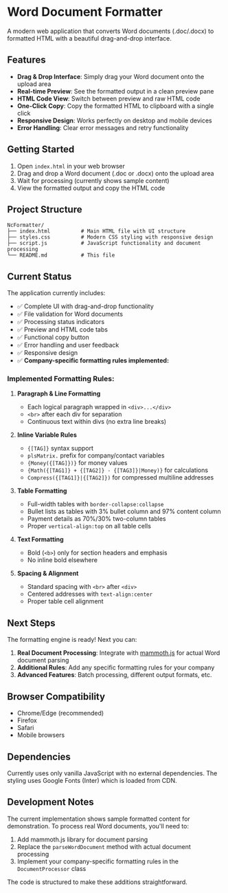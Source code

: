 # Word Document Formatter

A modern web application that converts Word documents (.doc/.docx) to formatted HTML with a beautiful drag-and-drop interface.

## Features

- **Drag & Drop Interface**: Simply drag your Word document onto the upload area
- **Real-time Preview**: See the formatted output in a clean preview pane
- **HTML Code View**: Switch between preview and raw HTML code
- **One-Click Copy**: Copy the formatted HTML to clipboard with a single click
- **Responsive Design**: Works perfectly on desktop and mobile devices
- **Error Handling**: Clear error messages and retry functionality

## Getting Started

1. Open `index.html` in your web browser
2. Drag and drop a Word document (.doc or .docx) onto the upload area
3. Wait for processing (currently shows sample content)
4. View the formatted output and copy the HTML code

## Project Structure

```
NcFormatter/
├── index.html          # Main HTML file with UI structure
├── styles.css          # Modern CSS styling with responsive design
├── script.js           # JavaScript functionality and document processing
└── README.md           # This file
```

## Current Status

The application currently includes:
- ✅ Complete UI with drag-and-drop functionality
- ✅ File validation for Word documents
- ✅ Processing status indicators
- ✅ Preview and HTML code tabs
- ✅ Functional copy button
- ✅ Error handling and user feedback
- ✅ Responsive design
- ✅ **Company-specific formatting rules implemented:**

### Implemented Formatting Rules:

1. **Paragraph & Line Formatting**
   - Each logical paragraph wrapped in `<div>...</div>`
   - `<br>` after each div for separation
   - Continuous text within divs (no extra line breaks)

2. **Inline Variable Rules**
   - `{[TAG]}` syntax support
   - `plsMatrix.` prefix for company/contact variables
   - `{Money({[TAG]})}` for money values
   - `{Math({[TAG1]} + {[TAG2]} - {[TAG3]}|Money)}` for calculations
   - `Compress({[TAG1]}|{[TAG2]})` for compressed multiline addresses

3. **Table Formatting**
   - Full-width tables with `border-collapse:collapse`
   - Bullet lists as tables with 3% bullet column and 97% content column
   - Payment details as 70%/30% two-column tables
   - Proper `vertical-align:top` on all table cells

4. **Text Formatting**
   - Bold (`<b>`) only for section headers and emphasis
   - No inline bold elsewhere

5. **Spacing & Alignment**
   - Standard spacing with `<br>` after `<div>`
   - Centered addresses with `text-align:center`
   - Proper table cell alignment

## Next Steps

The formatting engine is ready! Next you can:
1. **Real Document Processing**: Integrate with [mammoth.js](https://github.com/mwilliamson/mammoth.js) for actual Word document parsing
2. **Additional Rules**: Add any specific formatting rules for your company
3. **Advanced Features**: Batch processing, different output formats, etc.

## Browser Compatibility

- Chrome/Edge (recommended)
- Firefox
- Safari
- Mobile browsers

## Dependencies

Currently uses only vanilla JavaScript with no external dependencies. The styling uses Google Fonts (Inter) which is loaded from CDN.

## Development Notes

The current implementation shows sample formatted content for demonstration. To process real Word documents, you'll need to:

1. Add mammoth.js library for document parsing
2. Replace the `parseWordDocument` method with actual document processing
3. Implement your company-specific formatting rules in the `DocumentProcessor` class

The code is structured to make these additions straightforward.
